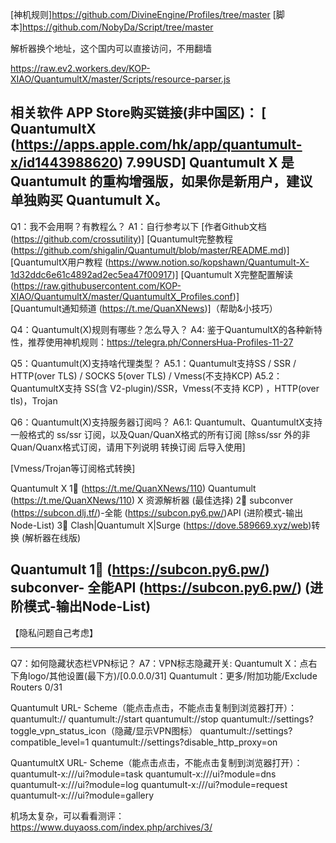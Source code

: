 [神机规则]https://github.com/DivineEngine/Profiles/tree/master
[脚本]https://github.com/NobyDa/Script/tree/master

解析器换个地址，这个国内可以直接访问，不用翻墙

https://raw.ev2.workers.dev/KOP-XIAO/QuantumultX/master/Scripts/resource-parser.js

相关软件 APP Store购买链接(非中国区)：
[ QuantumultX (https://apps.apple.com/hk/app/quantumult-x/id1443988620) 7.99USD]
Quantumult X 是 Quantumult 的重构增强版，如果你是新用户，建议单独购买 Quantumult X。
-------------------------------------------
Q1：我不会用啊？有教程么？
A1：自行参考以下
[作者Github文档 (https://github.com/crossutility)]
[Quantumult完整教程 (https://github.com/shigalin/Quantumult/blob/master/README.md)] 
[QuantumultX用户教程 (https://www.notion.so/kopshawn/Quantumult-X-1d32ddc6e61c4892ad2ec5ea47f00917)]
[Quantumult X完整配置解读 (https://raw.githubusercontent.com/KOP-XIAO/QuantumultX/master/QuantumultX_Profiles.conf)]  
[Quantumult通知频道 (https://t.me/QuanXNews)]（帮助&小技巧）


Q4：Quantumult(X)规则有哪些？怎么导入？
A4: 鉴于QuantumultX的各种新特性，推荐使用神机规则：https://telegra.ph/ConnersHua-Profiles-11-27

Q5：Quantumult(X)支持啥代理类型？
A5.1：Quantumult支持SS / SSR / HTTP(over TLS) / SOCKS 5(over TLS) / Vmess(不支持KCP)
A5.2：QuantumultX支持 SS(含 V2-plugin)/SSR，Vmess(不支持 KCP) ，HTTP(over tls)，Trojan 

Q6：Quantumult(X)支持服务器订阅吗？
A6.1: Quantumult、QuantumultX支持一般格式的 ss/ssr 订阅，以及Quan/QuanX格式的所有订阅
[除ss/ssr 外的非 Quan/Quanx格式订阅，请用下列说明 转换订阅 后导入使用]

[Vmess/Trojan等订阅格式转换]

Quantumult X
1⃣️ (https://t.me/QuanXNews/110) Quantumult (https://t.me/QuanXNews/110) X 资源解析器  (最佳选择)
2⃣️ subconver (https://subcon.dlj.tf/)-全能 (https://subcon.py6.pw/)API  (进阶模式-输出 Node-List)
3⃣️ Clash|Quantumult X|Surge  (https://dove.589669.xyz/web)转换  (解析器在线版)

Quantumult
1⃣️ (https://subcon.py6.pw/) subconver- 全能API (https://subcon.py6.pw/) (进阶模式-输出Node-List)
------------------------
【隐私问题自己考虑】

----------------------------
Q7：如何隐藏状态栏VPN标记？
A7：VPN标志隐藏开关:
Quantumult X：点右下角logo/其他设置(最下方)/[0.0.0.0/31]
Quantumult：更多/附加功能/Exclude Routers 0/31

Quantumult URL- Scheme（能点击点击，不能点击复制到浏览器打开）：
quantumult://
quantumult://start
quantumult://stop
quantumult://settings?toggle_vpn_status_icon（隐藏/显示VPN图标）
quantumult://settings?compatible_level=1
quantumult://settings?disable_http_proxy=on

QuantumultX URL- Scheme（能点击点击，不能点击复制到浏览器打开）：
quantumult-x:///ui?module=task
quantumult-x:///ui?module=dns
quantumult-x:///ui?module=log
quantumult-x:///ui?module=request
quantumult-x:///ui?module=gallery

机场太复杂，可以看看测评：https://www.duyaoss.com/index.php/archives/3/

